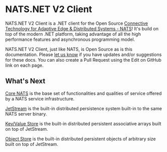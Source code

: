 # NATS.NET V2 Client

NATS.NET V2 Client is a .NET client for the Open Source [Connective Technology for Adaptive Edge & Distributed Systems - NATS](https://nats.io/)!
It's build on top of the modern .NET platform, taking advantage of all the high performance features and
asynchronous programming model.

NATS.NET V2 Client, just like NATS, is Open Source as is this documentation.
Please [let us know](https://natsio.slack.com/channels/dotnet) if you have updates and/or suggestions for
these docs. You can also create a Pull Request using the Edit on GitHub link on each page.

## What's Next

[Core NATS](core/intro.md) is the base set of functionalities and qualities of service offered by a NATS service infrastructure.

[JetStream](jetstream/intro.md) is the built-in distributed persistence system built-in to the same NATS server binary.

[Key/Value Store](key-value-store/intro.md) is the built-in distributed persistent associative arrays built on top of JetStream.

[Object Store](object-store/intro.md) is the built-in distributed persistent objects of arbitrary size built on top of JetStream.
